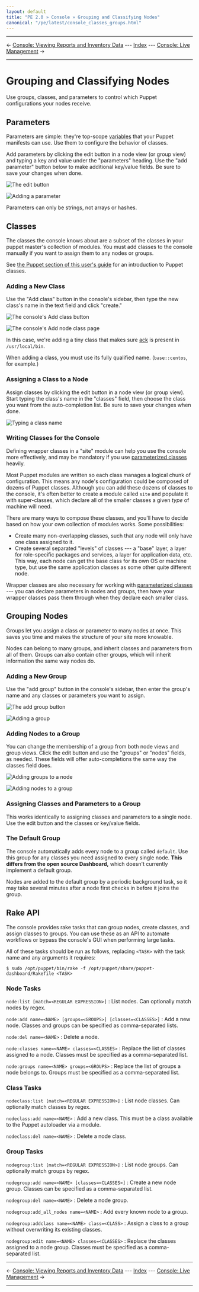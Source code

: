 ```yaml
---
layout: default
title: "PE 2.0 » Console » Grouping and Classifying Nodes"
canonical: "/pe/latest/console_classes_groups.html"
---
```


* * *

&larr; [Console: Viewing Reports and Inventory Data](./console_reports.html) --- [Index](./) --- [Console: Live Management](./console_live.html) &rarr;

* * *

Grouping and Classifying Nodes
=====

Use groups, classes, and parameters to control which Puppet configurations your nodes receive.

Parameters
-----

Parameters are simple: they're top-scope [variables](/learning/variables.html) that your Puppet manifests can use. Use them to configure the behavior of classes.

Add parameters by clicking the edit button in a node view (or group view) and typing a key and value under the "parameters" heading. Use the "add parameter" button below to make additional key/value fields. Be sure to save your changes when done.

![The edit button][classes_editbutton]

![Adding a parameter][classes_add_parameter]

Parameters can only be strings, not arrays or hashes.

Classes
-----

The classes the console knows about are a subset of the classes in your puppet master's collection of modules. You must add classes to the console manually if you want to assign them to any nodes or groups.

See [the Puppet section of this user's guide][puppetnew] for an introduction to Puppet classes.

[puppetnew]: ./puppet_overview.html

### Adding a New Class

Use the "Add class" button in the console's sidebar, then type the new class's name in the text field and click "create."

![The console's Add class button][classes_addclass]

![The console's Add node class page][classes_typingclass]

In this case, we're adding a tiny class that makes sure [ack](http://betterthangrep.com/) is present in `/usr/local/bin`.

When adding a class, you must use its fully qualified name. (`base::centos`, for example.)

### Assigning a Class to a Node

Assign classes by clicking the edit button in a node view (or group view). Start typing the class's name in the "classes" field, then choose the class you want from the auto-completion list. Be sure to save your changes when done.

![Typing a class name][classes_typing_class]


### Writing Classes for the Console

Defining wrapper classes in a "site" module can help you use the console more effectively, and may be mandatory if you use [parameterized classes][paramclass] heavily.

Most Puppet modules are written so each class manages a logical chunk of configuration. This means any node's configuration could be composed of dozens of Puppet classes. Although you can add these dozens of classes to the console, it's often better to create a module called `site` and populate it with super-classes, which declare all of the smaller classes a given _type_ of machine will need.

There are many ways to compose these classes, and you'll have to decide based on how your own collection of modules works. Some possibilities:

* Create many non-overlapping classes, such that any node will only have one class assigned to it.
* Create several separated "levels" of classes --- a "base" layer, a layer for role-specific packages and services, a layer for application data, etc. This way, each node can get the base class for its own OS or machine type, but use the same application classes as some other quite different node.

Wrapper classes are also necessary for working with [parameterized classes][paramclass] --- you can declare parameters in nodes and groups, then have your wrapper classes pass them through when they declare each smaller class.

[paramclass]: /puppet/latest/reference/lang_classes.html#class-parameters-and-variables

Grouping Nodes
-----

Groups let you assign a class or parameter to many nodes at once. This saves you time and makes the structure of your site more knowable.

Nodes can belong to many groups, and inherit classes and parameters from all of them. Groups can also contain other groups, which will inherit information the same way nodes do.

### Adding a New Group

Use the "add group" button in the console's sidebar, then enter the group's name and any classes or parameters you want to assign.

![The add group button][classes_group_button]

![Adding a group][classes_add_group]

### Adding Nodes to a Group

You can change the membership of a group from both node views and group views. Click the edit button and use the "groups" or "nodes" fields, as needed. These fields will offer auto-completions the same way the classes field does.

![Adding groups to a node][classes_groups_to_node]

![Adding nodes to a group][classes_nodes_to_group]

### Assigning Classes and Parameters to a Group

This works identically to assigning classes and parameters to a single node. Use the edit button and the classes or key/value fields.

### The Default Group

The console automatically adds every node to a group called `default`. Use this group for any classes you need assigned to every single node. **This differs from the open source Dashboard,** which doesn't currently implement a default group.

Nodes are added to the default group by a periodic background task, so it may take several minutes after a node first checks in before it joins the group.


Rake API
-----

The console provides rake tasks that can group nodes, create classes, and assign classes to groups. You can use these as an API to automate workflows or bypass the console's GUI when performing large tasks.

All of these tasks should be run as follows, replacing `<TASK>` with the task name and any arguments it requires:

    $ sudo /opt/puppet/bin/rake -f /opt/puppet/share/puppet-dashboard/Rakefile <TASK>

### Node Tasks

`node:list [match=<REGULAR EXPRESSION>]`
: List nodes. Can optionally match nodes by regex.

`node:add name=<NAME> [groups=<GROUPS>] [classes=<CLASSES>]`
: Add a new node. Classes and groups can be specified as comma-separated lists.

`node:del name=<NAME>`
: Delete a node.

`node:classes name=<NAME> classes=<CLASSES>`
: Replace the list of classes assigned to a node. Classes must be specified as a comma-separated list.

`node:groups name=<NAME> groups=<GROUPS>`
: Replace the list of groups a node belongs to. Groups must be specified as a comma-separated list.

### Class Tasks

`nodeclass:list [match=<REGULAR EXPRESSION>]`
: List node classes. Can optionally match classes by regex.

`nodeclass:add name=<NAME>`
: Add a new class. This must be a class available to the Puppet autoloader via a module.

`nodeclass:del name=<NAME>`
: Delete a node class.

### Group Tasks

`nodegroup:list [match=<REGULAR EXPRESSION>]`
: List node groups. Can optionally match groups by regex.

`nodegroup:add name=<NAME> [classes=<CLASSES>]`
: Create a new node group. Classes can be specified as a comma-separated list.

`nodegroup:del name=<NAME>`
: Delete a node group.

`nodegroup:add_all_nodes name=<NAME>`
: Add every known node to a group.

`nodegroup:addclass name=<NAME> class=<CLASS>`
: Assign a class to a group without overwriting its existing classes.

`nodegroup:edit name=<NAME> classes=<CLASSES>`
: Replace the classes assigned to a node group. Classes must be specified as a comma-separated list.


[classes_add_group]: ./images/console/classes_add_group.png
[classes_add_parameter]: ./images/console/classes_add_parameter.png
[classes_addclass]: ./images/console/classes_addclass.png
[classes_editbutton]: ./images/console/classes_editbutton.png
[classes_group_button]: ./images/console/classes_group_button.png
[classes_groups_to_node]: ./images/console/classes_groups_to_node.png
[classes_nodes_to_group]: ./images/console/classes_nodes_to_group.png
[classes_typing_class]: ./images/console/classes_typing_class.png
[classes_typingclass]: ./images/console/classes_typingclass.png

* * *

&larr; [Console: Viewing Reports and Inventory Data](./console_reports.html) --- [Index](./) --- [Console: Live Management](./console_live.html) &rarr;

* * *


